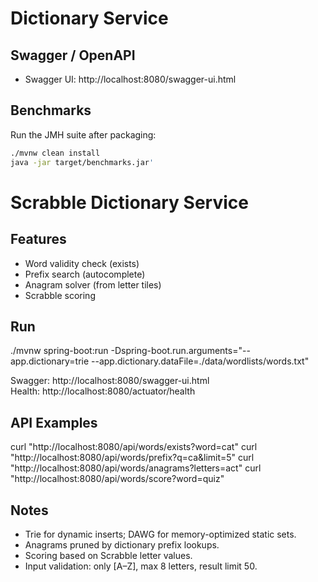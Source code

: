 ﻿# Dictionary Service

## Swagger / OpenAPI
- Swagger UI: http://localhost:8080/swagger-ui.html

## Benchmarks
Run the JMH suite after packaging:
```bash
./mvnw clean install
java -jar target/benchmarks.jar'
```
# Scrabble Dictionary Service

## Features
- Word validity check (exists)
- Prefix search (autocomplete)
- Anagram solver (from letter tiles)
- Scrabble scoring

## Run
./mvnw spring-boot:run -Dspring-boot.run.arguments="--app.dictionary=trie --app.dictionary.dataFile=./data/wordlists/words.txt"

Swagger: http://localhost:8080/swagger-ui.html  
Health:  http://localhost:8080/actuator/health  

## API Examples
curl "http://localhost:8080/api/words/exists?word=cat"
curl "http://localhost:8080/api/words/prefix?q=ca&limit=5"
curl "http://localhost:8080/api/words/anagrams?letters=act"
curl "http://localhost:8080/api/words/score?word=quiz"

## Notes
- Trie for dynamic inserts; DAWG for memory-optimized static sets.
- Anagrams pruned by dictionary prefix lookups.
- Scoring based on Scrabble letter values.
- Input validation: only [A–Z], max 8 letters, result limit 50.
